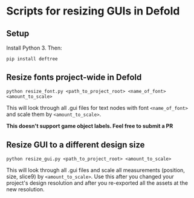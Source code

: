 # Scripts for resizing GUIs in Defold

## Setup

Install Python 3. Then:

```
pip install deftree
```

## Resize fonts project-wide in Defold

```
python resize_font.py <path_to_project_root> <name_of_font> <amount_to_scale>
```

This will look through all .gui files for text nodes with font `<name_of_font>` and
scale them by `<amount_to_scale>`.

**This doesn't support game object labels. Feel free to submit a PR**

## Resize GUI to a different design size

```
python resize_gui.py <path_to_project_root> <amount_to_scale>
```

This will look through all .gui files and scale all measurements (position, size, slice9)
by `<amount_to_scale>`. Use this after you changed your project's design 
resolution and after you re-exported all the assets at the new resolution.
